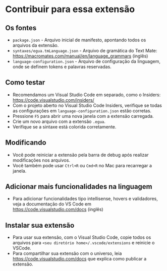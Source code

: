 # Contribuir para essa extensão

## Os fontes

* `package.json` - Arquivo inicial de manifesto, apontando todos os arquivos da extensão.
* `syntaxes/egua.tmLanguage.json` - Arquivo de gramática do Text Mate: https://macromates.com/manual/en/language_grammars (inglês)
* `language-configuration.json` - Arquivo de configuração da linguagem, onde se definem tokens e palavras reservadas.

## Como testar

* Recomendamos um Visual Studio Code em separado, como o Insiders: https://code.visualstudio.com/insiders/
* Com o projeto aberto no Visual Studio Code Insiders, verifique se todas as configurações em `language-configuration.json` estão corretas.
* Pressione `F5` para abrir uma nova janela com a extensão carregada.
* Crie um novo arquivo com a extensão `.egua`.
* Verifique se a sintaxe está colorida corretamente.

## Modificando

* Você pode reiniciar a extensão pela barra de debug após realizar modificações nos arquivos.
* Você também pode usar `Ctrl+R` ou `Cmd+R` no Mac para recarregar a janela.

## Adicionar mais funcionalidades na linguagem

* Para adicionar funcionalidades tipo intellisense, hovers e validadores, veja a documentação do VS Code em https://code.visualstudio.com/docs (inglês)

## Instalar sua extensão

* Para usar sua extensão, com o Visual Studio Code, copie todos os arquivos para `<seu diretório home>/.vscode/extensions` e reinicie o VSCode.
* Para compartilhar sua extensão com o universo, leia https://code.visualstudio.com/docs que explica como publicar a extensão.
